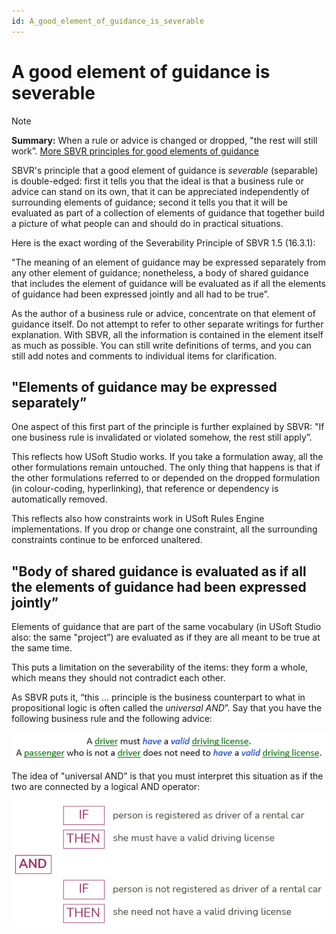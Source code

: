 ```yaml
---
id: A_good_element_of_guidance_is_severable
---
```


# A good element of guidance is severable

> [!NOTE]
> **Summary:**  When a rule or advice is changed or dropped, "the rest will still work”.
> [More SBVR principles for good elements of guidance](/docs/Business%20rules/Good%20elements%20of%20guidance/Good%20elements%20of%20guidance.md)

SBVR's principle that a good element of guidance is *severable* (separable) is double-edged: first it tells you that the ideal is that a business rule or advice can stand on its own, that it can be appreciated independently of surrounding elements of guidance; second it tells you that it will be evaluated as part of a collection of elements of guidance that together build a picture of what people can and should do in practical situations.

Here is the exact wording of the Severability Principle of SBVR 1.5 (16.3.1):

"The meaning of an element of guidance may be expressed separately from any other element of guidance; nonetheless, a body of shared guidance that includes the element of guidance will be evaluated as if all the elements of guidance had been expressed jointly and all had to be true”.

As the author of a business rule or advice, concentrate on that element of guidance itself. Do not attempt to refer to other separate writings for further explanation. With SBVR, all the information is contained in the element itself as much as possible. You can still write definitions of terms, and you can still add notes and comments to individual items for clarification.

## "Elements of guidance may be expressed separately”

One aspect of this first part of the principle is further explained by SBVR: "If one business rule is invalidated or violated somehow, the rest still apply”.

This reflects how USoft Studio works. If you take a formulation away, all the other formulations remain untouched. The only thing that happens is that if the other formulations referred to or depended on the dropped formulation (in colour-coding, hyperlinking), that reference or dependency is automatically removed.

This reflects also how constraints work in USoft Rules Engine implementations. If you drop or change one constraint, all the surrounding constraints continue to be enforced unaltered.

## "Body of shared guidance is evaluated as if all the elements of guidance had been expressed jointly”

Elements of guidance that are part of the same vocabulary (in USoft Studio also: the same "project”) are evaluated as if they are all meant to be true at the same time.

This puts a limitation on the severability of the items: they form a whole, which means they should not contradict each other.

As SBVR puts it, “this … principle is the business counterpart to what in propositional logic is often called the *universal AND*”. Say that you have the following business rule and the following advice:

![](./assets/b63d4349-84c8-45fc-80a0-863de920d248.png)

The idea of "universal AND” is that you must interpret this situation as if the two are connected by a logical AND operator:

![](./assets/3a3acc05-1fd4-40e9-895b-52d9f68939d3.png)

 